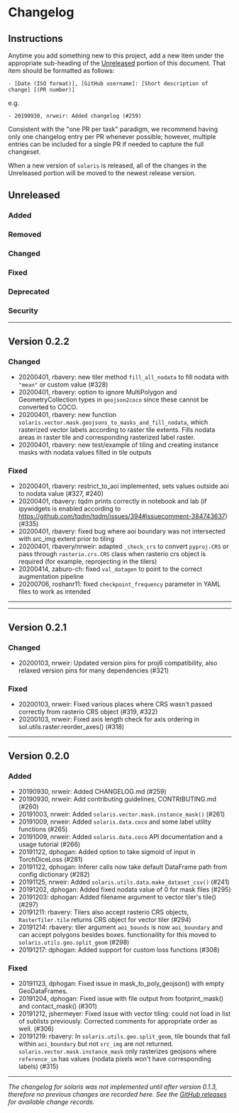 # Changelog

## Instructions

Anytime you add something new to this project, add a new item under the appropriate sub-heading of the [Unreleased](#unreleased) portion of this document. That item should be formatted as follows:
```
- [Date (ISO format)], [GitHub username]: [Short description of change] [(PR number)]
```
e.g.
```
- 20190930, nrweir: Added changelog (#259)
```
Consistent with the "one PR per task" paradigm, we recommend having only one changelog entry per PR whenever possible; however, multiple entries can be included for a single PR if needed to capture the full changeset.

When a new version of `solaris` is released, all of the changes in the Unreleased portion will be moved to the newest release version.

## Unreleased

### Added
### Removed
### Changed
### Fixed
### Deprecated
### Security

---

## Version 0.2.2

### Changed
- 20200401, rbavery: new tiler method `fill_all_nodata` to fill nodata with `"mean"` or custom value (#328)
- 20200401, rbavery: option to ignore MultiPolygon and GeometryCollection types in `geojson2coco` since these cannot be converted to COCO.
- 20200401, rbavery: new function `solaris.vector.mask.geojsons_to_masks_and_fill_nodata`, which rasterized vector labels according to raster tile extents. Fills nodata areas in raster tile and corresponding rasterized label raster.
- 20200401, rbavery: new test/example of tiling and creating instance masks with nodata values filled in tile outputs

### Fixed
- 20200401, rbavery: restrict_to_aoi implemented, sets values outside aoi to nodata value (#327, #240)
- 20200401, rbavery: tqdm prints correctly in notebook and lab (if ipywidgets is enabled according to https://github.com/tqdm/tqdm/issues/394#issuecomment-384743637) (#335)
- 20200401, rbavery: fixed bug where aoi boundary was not intersected with src_img extent prior to tiling
- 20200401, rbavery/nrweir: adapted `_check_crs` to convert `pyproj.CRS` or pass through `rasterio.crs.CRS` class when rasterio crs object is required (for example, reprojecting in the tilers)
- 20200414, zaburo-ch: fixed `val_datagen` to point to the correct augmentation pipeline
- 20200706, roshanr11: fixed `checkpoint_frequency` parameter in YAML files to work as intended 
---

---

## Version 0.2.1

### Changed
- 20200103, nrweir: Updated version pins for proj6 compatibility, also relaxed version pins for many dependencies (#321)
### Fixed
- 20200103, nrweir: Fixed various places where CRS wasn't passed correctly from rasterio CRS object (#319, #322)
- 20200103, nrweir: Fixed axis length check for axis ordering in sol.utils.raster.reorder_axes() (#318)

---

## Version 0.2.0

### Added
- 20190930, nrweir: Added CHANGELOG.md (#259)
- 20190930, nrweir: Add contributing guidelines, CONTRIBUTING.md (#260)
- 20191003, nrweir: Added `solaris.vector.mask.instance_mask()` (#261)
- 20191009, nrweir: Added `solaris.data.coco` and some label utility functions (#265)
- 20191009, nrweir: Added `solaris.data.coco` API documentation and a usage tutorial (#266)
- 20191122, dphogan: Added option to take sigmoid of input in TorchDiceLoss (#281)
- 20191122, dphogan: Inferer calls now take default DataFrame path from config dictionary (#282)
- 20191125, nrweir: Added `solaris.utils.data.make_dataset_csv()` (#241)
- 20191202, dphogan: Added fixed nodata value of 0 for mask files (#295)
- 20191203: dphogan: Added filename argument to vector tiler's tile() (#297)
- 20191211: rbavery: Tilers also accept rasterio CRS objects, `RasterTiler.tile` returns CRS object for vector tiler (#294)
- 20191214: rbavery: tiler argument `aoi_bounds` is now `aoi_boundary` and can accept polygons besides boxes. functionaility for this moved to `solaris.utils.geo.split_geom` (#298)
- 20191217: dphogan: Added support for custom loss functions (#308)

### Fixed
- 20191123, dphogan: Fixed issue in mask_to_poly_geojson() with empty GeoDataFrames.
- 20191204, dphogan: Fixed issue with file output from footprint_mask() and contact_mask() (#301)
- 20191212, jshermeyer: Fixed issue with vector tiling: could not load in list of sublists previously. Corrected comments for appropriate order as well. (#306)
- 20191219: rbavery: In `solaris.utils.geo.split_geom`, tile bounds that fall within `aoi_boundary` but not `src_img` are not returned. `solaris.vector.mask.instance_mask` only rasterizes geojsons where `reference_im` has values (nodata pixels won't have corresponding labels) (#315)


---
_The changelog for solaris was not implemented until after version 0.1.3, therefore no previous changes are recorded here. See the [GitHub releases](https://github.com/CosmiQ/solaris/releases) for available change records._

